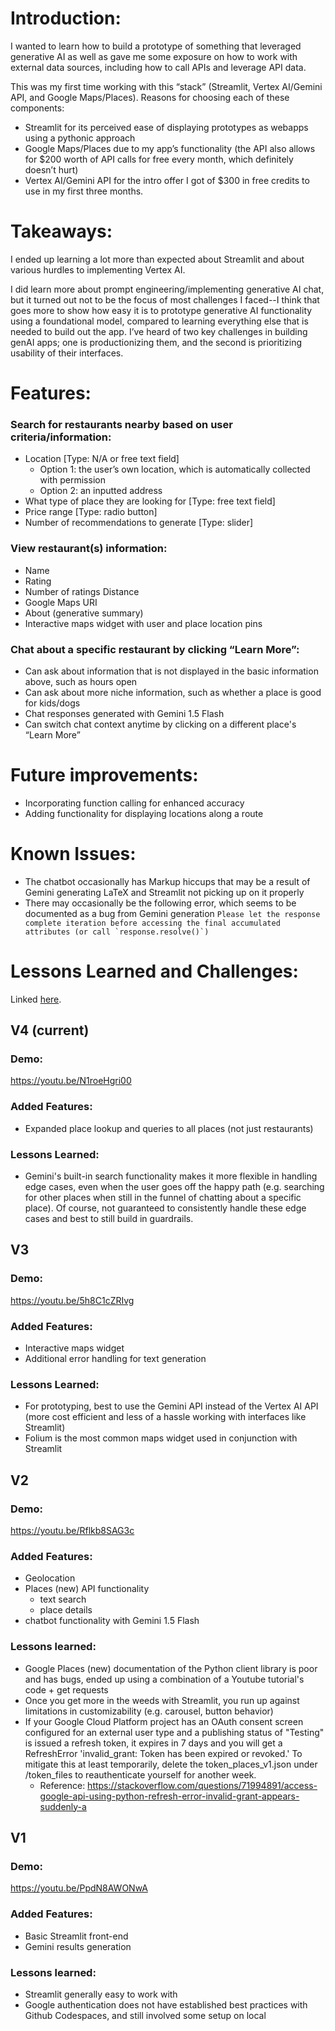 # Introduction: 
I wanted to learn how to build a prototype of something that leveraged generative AI as well as gave me some exposure on how to work with external data sources, including how to call APIs and leverage API data.

This was my first time working with this “stack” (Streamlit, Vertex AI/Gemini API, and Google Maps/Places). Reasons for choosing each of these components:
- Streamlit for its perceived ease of displaying prototypes as webapps using a pythonic approach
- Google Maps/Places due to my app’s functionality (the API also allows for $200 worth of API calls for free every month, which definitely doesn’t hurt)
- Vertex AI/Gemini API for the intro offer I got of $300 in free credits to use in my first three months.

# Takeaways:
I ended up learning a lot more than expected about Streamlit and about various hurdles to implementing Vertex AI. 

I did learn more about prompt engineering/implementing generative AI chat, but it turned out not to be the focus of most challenges I faced--I think that goes more to show how easy it is to prototype generative AI functionality using a foundational model, compared to learning everything else that is needed to build out the app. I’ve heard of two key challenges in building genAI apps; one is productionizing them, and the second is prioritizing usability of their interfaces.

# Features:
### Search for restaurants nearby based on user criteria/information:
- Location [Type: N/A or free text field]
  - Option 1: the user’s own location, which is automatically collected with permission
  - Option 2: an inputted address 
- What type of place they are looking for [Type: free text field]
- Price range [Type: radio button]
- Number of recommendations to generate [Type: slider]
  
### View restaurant(s) information:
- Name
- Rating
- Number of ratings
   Distance
- Google Maps URI
- About (generative summary)
- Interactive maps widget with user and place location pins
  
### Chat about a specific restaurant by clicking “Learn More”:
- Can ask about information that is not displayed in the basic information above, such as hours open
- Can ask about more niche information, such as whether a place is good for kids/dogs
- Chat responses generated with Gemini 1.5 Flash
- Can switch chat context anytime by clicking on a different place's “Learn More”
  
# Future improvements:
- Incorporating function calling for enhanced accuracy
- Adding functionality for displaying locations along a route

# Known Issues:
- The chatbot occasionally has Markup hiccups that may be a result of Gemini generating LaTeX and Streamlit not picking up on it properly
- There may occasionally be the following error, which seems to be documented as a bug from Gemini generation
``Please let the response complete iteration before accessing the final accumulated attributes (or call `response.resolve()`)``


# Lessons Learned and Challenges:
Linked [here](https://docs.google.com/document/d/1trnOI8a_BXjLVzR5KyACOk1MHnrXKgk9a5vRRSIWOwE/edit?usp=sharing).


## V4 (current)
### Demo:
https://youtu.be/N1roeHgri00

### Added Features:
- Expanded place lookup and queries to all places (not just restaurants)

### Lessons Learned:
- Gemini's built-in search functionality makes it more flexible in handling edge cases, even when the user goes off the happy path (e.g. searching for other places when still in the funnel of chatting about a specific place). Of course, not guaranteed to consistently handle these edge cases and best to still build in guardrails.

## V3
### Demo:
https://youtu.be/5h8C1cZRIvg

### Added Features:
- Interactive maps widget
- Additional error handling for text generation

### Lessons Learned:
- For prototyping, best to use the Gemini API instead of the Vertex AI API (more cost efficient and less of a hassle working with interfaces like Streamlit)
- Folium is the most common maps widget used in conjunction with Streamlit

## V2

### Demo:
https://youtu.be/Rflkb8SAG3c

### Added Features:
- Geolocation
- Places (new) API functionality
  - text search
  - place details
- chatbot functionality with Gemini 1.5 Flash

### Lessons learned:
- Google Places (new) documentation of the Python client library is poor and has bugs, ended up using a combination of a Youtube tutorial's code + get requests
- Once you get more in the weeds with Streamlit, you run up against limitations in customizability (e.g. carousel, button behavior)
- If your Google Cloud Platform project has an OAuth consent screen configured for an external user type and a publishing status of "Testing" is issued a refresh token, it expires in 7 days and you will get a RefreshError 'invalid_grant: Token has been expired or revoked.' To mitigate this at least temporarily, delete the token_places_v1.json under /token_files to reauthenticate yourself for another week.
  - Reference: https://stackoverflow.com/questions/71994891/access-google-api-using-python-refresh-error-invalid-grant-appears-suddenly-a

## V1 

### Demo:
https://youtu.be/PpdN8AWONwA

### Added Features:
- Basic Streamlit front-end
- Gemini results generation

### Lessons learned:
- Streamlit generally easy to work with
- Google authentication does not have established best practices with Github Codespaces, and still involved some setup on local


